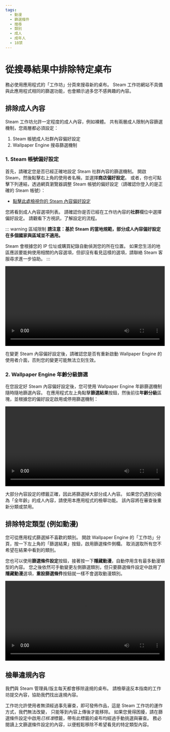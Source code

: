 ```yaml
---
tags:
  - 動漫
  - 篩選條件
  - 搜尋
  - 類別
  - 成人
  - 成年人
  - 18禁
---
```


# 從搜尋結果中排除特定桌布

務必使用應用程式的「工作坊」分頁來搜尋新的桌布。 Steam 工作坊網站不具備與此應用程式相同的篩選功能，也會顯示過多您不感興趣的內容。

## 排除成人內容

Steam 工作坊允許一定程度的成人內容，例如裸體。 共有兩層成人限制內容篩選機制，您兩層都必須設定：

1. Steam 帳號成人社群內容偏好設定
2. Wallpaper Engine 搜尋篩選機制

### 1. Steam 帳號偏好設定

首先，請確定您是否已經正確地設定 Steam 社群內容的篩選機制。 開啟 Steam，然後點擊右上角的使用者名稱，並選擇**商店偏好設定**。 或者，你也可點擊下列連結，透過網頁瀏覽器調整 Steam 帳號的偏好設定（請確認你登入的是正確的 Steam 帳號）：

* [點擊此處檢視你的 Steam 內容偏好設定](https://store.steampowered.com/account/preferences/)

您將看到成人內容選項列表。 請確認你是否已經在工作坊內容的**社群**欄位中選擇偏好設定。 請觀看下方視訊，了解設定的流程。

::: warning
區域限制 **請注意：基於 Steam 的當地規範，部分成人內容偏好設定在多個國家與區域並不適用。**

Steam 會根據您的 IP 位址或購買紀錄自動偵測您的所在位置。 如果您生活的地區應該要能夠使用相關的內容選項，但卻沒有看見這樣的選項，請聯絡 Steam 客服尋求進一步協助。
:::

<video width="100%" autoplay loop>
  <source src="/videos/steam_filterage.mp4" type="video/mp4">
  您的瀏覽器不支援影片標籤。
</video>

在變更 Steam 內容偏好設定後，請確認您是否有重新啟動 Wallpaper Engine 的使用者介面，否則您的變更可能無法立刻生效。

### 2. Wallpaper Engine 年齡分級篩選

在您設定好 Steam 內容偏好設定後，您可使用 Wallpaper Engine 年齡篩選機制隨時隨地篩選內容。 在應用程式左上角點擊**篩選結果**按鈕，然後前往**年齡分級**區塊，並根據您的偏好設定啟用或停用篩選機制：

<video width="100%" autoplay loop>
  <source src="/videos/filterage.mp4" type="video/mp4">
  您的瀏覽器不支援影片標籤。
</video>

大部分內容設定的標籤正確，因此將篩選掉大部分成人內容。 如果您仍遇到分級為「全年齡」的成人內容，請使用本應用程式的檢舉功能。 該內容將在審查後重新分類或禁用。

## 排除特定類型 (例如動漫)

您可從應用程式篩選掉不喜歡的類別。 開啟 Wallpaper Engine 的「工作坊」分頁，按一下左上角的「篩選結果」按鈕，啟用篩選條件側欄。 取消選取所有您不希望在結果中看到的類別。

您也可以使用**篩選條件設定**按鈕，接著按一下**隱藏動漫**，自動停用含有最多動漫類型的內容。 您之後依然可手動變更左側篩選類別，但只要篩選條件設定中啟用了**隱藏動漫**選項，**重設篩選條件**按鈕就一樣不會選取動漫類別。

<video width="100%" autoplay loop>
  <source src="/videos/filtercontent.mp4" type="video/mp4">
  您的瀏覽器不支援視訊標籤。
</video>

## 檢舉違規內容

我們與 Steam 管理員/版主每天都會移除違規的桌布。 請檢舉違反本指南的工作坊提交內容，協助我們找出違規內容。

工作坊允許使用者無須經過事先審查，即可發佈作品，這是 Steam 工作坊的運作方式，我們無法改變， 只能等到內容上傳後才能移除。 如果您覺得困擾，請在篩選條件設定中啟用*已核准*標籤，帶有此標籤的桌布均經過手動挑選與審查。 務必閱讀上文篩選條件設定的內容，以便輕鬆移除不希望看見的特定類型內容。